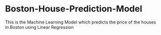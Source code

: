 # Boston-House-Prediction-Model
This is the Machine Learning Model which predicts the price of the houses in Boston using Linear Regression
